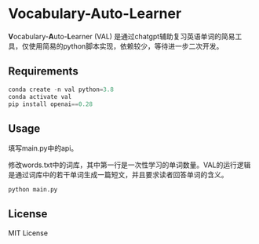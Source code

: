 # Vocabulary-Auto-Learner

**V**ocabulary-**A**uto-**L**earner (VAL) 是通过chatgpt辅助复习英语单词的简易工具，仅使用简易的python脚本实现，依赖较少，等待进一步二次开发。

## Requirements

```python
conda create -n val python=3.8
conda activate val
pip install openai==0.28
```

## Usage

填写main.py中的api。

修改words.txt中的词库，其中第一行是一次性学习的单词数量。VAL的运行逻辑是通过词库中的若干单词生成一篇短文，并且要求读者回答单词的含义。

```python
python main.py
```

## License

MIT License